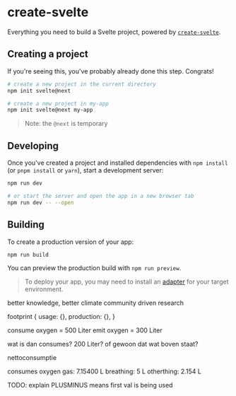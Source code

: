 # create-svelte

Everything you need to build a Svelte project, powered by [`create-svelte`](https://github.com/sveltejs/kit/tree/master/packages/create-svelte).

## Creating a project

If you're seeing this, you've probably already done this step. Congrats!

```bash
# create a new project in the current directory
npm init svelte@next

# create a new project in my-app
npm init svelte@next my-app
```

> Note: the `@next` is temporary

## Developing

Once you've created a project and installed dependencies with `npm install` (or `pnpm install` or `yarn`), start a development server:

```bash
npm run dev

# or start the server and open the app in a new browser tab
npm run dev -- --open
```

## Building

To create a production version of your app:

```bash
npm run build
```

You can preview the production build with `npm run preview`.

> To deploy your app, you may need to install an [adapter](https://kit.svelte.dev/docs#adapters) for your target environment.



better knowledge, better climate
community driven research

footprint {
    usage: {},
    production: {},
}



consume oxygen = 500 Liter
emit oxygen = 300 Liter

wat is dan consumes? 200 Liter? of gewoon dat wat boven staat?

nettoconsumptie


consumes
    oxygen gas: 7.15400 L
        breathing: 5 L
        otherthing: 2.154 L


TODO: explain PLUSMINUS means first val is being used
